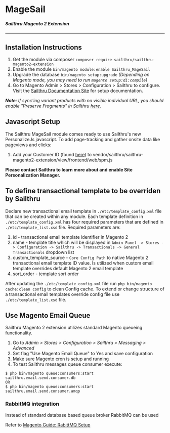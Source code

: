 # MageSail 
##### Sailthru Magento 2 Extension
----------------------

## Installation Instructions

1. Get the module via composer  `composer require sailthru/sailthru-magento2-extension`
2. Enable the module `bin/magento module:enable Sailthru_MageSail`
3. Upgrade the database `bin/magento setup:upgrade` *(Depending on Magento mode, you may need to run `magento setup:di:compile`)*
4. Go to Magento Admin > Stores > Configuration > Sailthru to configure. Visit the [Sailthru Documentation Site](https://getstarted.sailthru.com/integrations/magento/magento-2-extension/) for setup documentation.

*__Note__: If sync'ing variant products with no visible individual URL, you should enable "Preserve Fragments" in Sailthru [here][2].*

## Javascript Setup
The Sailthru MageSail module comes ready to use Sailthru's new PersonalizeJs javascript. To add page-tracking and gather onsite data like pageviews and clicks: 

1. Add your Customer ID (found [here][4]) to vendor/sailthru/sailthru-magento2-extension/view/frontend/web/spm.js 

**Please contact Sailthru to learn more about and enable Site Personalization Manager.**

## To define transactional template to be overriden by Sailthru

Declare new transactional email template in `./etc/template_config.xml` file that can be created within any module.
Each template definition in `./etc/template_config.xml` has four required parameters that are defined in `./etc/template_list.xsd` file.
Required parameters are:
1. id - transactional email template identifier in Magento 2
2. name - template title which will be displayed in `Admin Panel -> Stores -> Configuration -> Sailthru -> Transactionals -> General Transactionals` dropdown list
3. custom_template_source - `Core Config Path` to native Magento 2 transactional email template ID value. Is utilized when custom email template overrides default Magento 2 email template
4. sort_order - template sort order


After updating the `./etc/template_config.xml` file run `php bin/magento cache:clean config` to clean Config cache.
To extend or change structure of a transactional email templates override config file use `./etc/template_list.xsd` file.

## Use Magento Email Queue

Sailthru Magento 2 extension utilizes standard Magento queueing functionality. 

1. Go to *Admin > Stores > Configuration > Sailthru > Messaging > Advanced*
2. Set flag "Use Magento Email Queue" to Yes and save configuration
3. Make sure Magento cron is setup and running
4. To test Sailthru messages queue consumer execute:
```
$ php bin/magento queue:consumers:start sailthru.email.send.consumer.db
OR
$ php bin/magento queue:consumers:start sailthru.email.send.consumer.amqp
```

### RabbitMQ integration
Instead of standard database based queue broker RabbitMQ can be used

Refer to [Magento Guide: RabittMQ Setup](https://devdocs.magento.com/guides/v2.3/install-gde/prereq/install-rabbitmq.html)

[1]: https://getstarted.sailthru.com/integrations/overview/
[2]: https://my.sailthru.com/settings/spider
[3]: https://my.sailthru.com/settings/domains
[4]: https://my.sailthru.com/settings/api_postbacks

